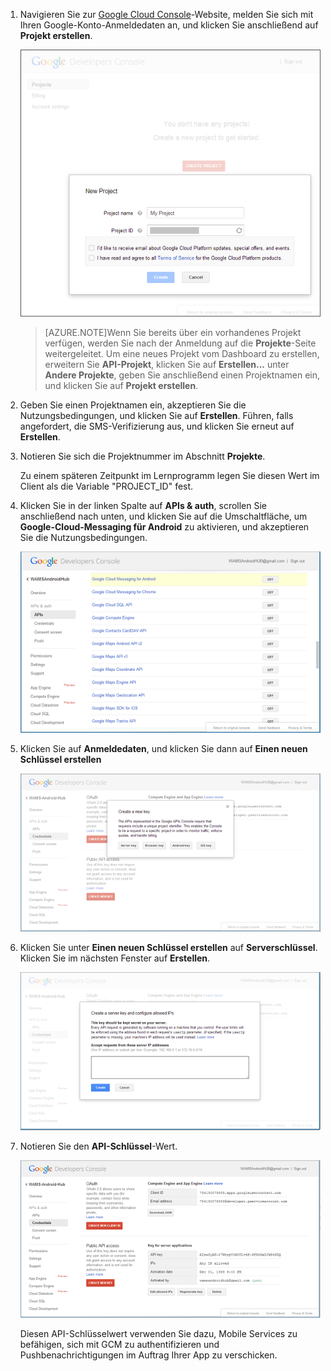 ﻿


1. Navigieren Sie zur <a href="http://cloud.google.com/console" target="_blank">Google Cloud Console</a>-Website, melden Sie sich mit Ihren Google-Konto-Anmeldedaten an, und klicken Sie anschließend auf **Projekt erstellen**.

   	![](./media/notification-hubs-android-get-started/mobile-services-google-new-project.png)   

	>[AZURE.NOTE]Wenn Sie bereits über ein vorhandenes Projekt verfügen, werden Sie nach der Anmeldung auf die <strong>Projekte</strong>-Seite weitergeleitet. Um eine neues Projekt vom Dashboard zu erstellen, erweitern Sie <strong>API-Projekt</strong>, klicken Sie auf <strong>Erstellen...</strong> unter <strong>Andere Projekte</strong>, geben Sie anschließend einen Projektnamen ein, und klicken Sie auf <strong>Projekt erstellen</strong>.

2. Geben Sie einen Projektnamen ein, akzeptieren Sie die Nutzungsbedingungen, und klicken Sie auf **Erstellen**. Führen, falls angefordert, die SMS-Verifizierung aus, und klicken Sie erneut auf **Erstellen**.

3. Notieren Sie sich die Projektnummer im Abschnitt **Projekte**. 

	Zu einem späteren Zeitpunkt im Lernprogramm legen Sie diesen Wert im Client als die Variable "PROJECT_ID" fest.

4. Klicken Sie in der linken Spalte auf **APIs & auth**, scrollen Sie anschließend nach unten, und klicken Sie auf die Umschaltfläche, um **Google-Cloud-Messaging für Android** zu aktivieren, und akzeptieren Sie die Nutzungsbedingungen. 

	![](./media/notification-hubs-android-get-started/mobile-services-google-enable-GCM.png)

5. Klicken Sie auf **Anmeldedaten**, und klicken Sie dann auf **Einen neuen Schlüssel erstellen** 

   	![](./media/notification-hubs-android-get-started/mobile-services-google-create-server-key.png)

6. Klicken Sie unter **Einen neuen Schlüssel erstellen** auf **Serverschlüssel**. Klicken Sie im nächsten Fenster auf **Erstellen**.

   	![](./media/notification-hubs-android-get-started/mobile-services-google-create-server-key2.png)

7. Notieren Sie den **API-Schlüssel**-Wert.

   	![](./media/notification-hubs-android-get-started/mobile-services-google-create-server-key3.png) 

	Diesen API-Schlüsselwert verwenden Sie dazu, Mobile Services zu befähigen, sich mit GCM zu authentifizieren und Pushbenachrichtigungen im Auftrag Ihrer App zu verschicken.


<!--HONumber=42-->
